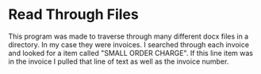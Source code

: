 # Read Through Files

This program was made to traverse through many different docx files in a directory.  In my case they were invoices.  I searched through each invoice and looked for a item called "SMALL ORDER CHARGE".  If this line item was in the invoice I pulled that line of text as well as the invoice number.  
